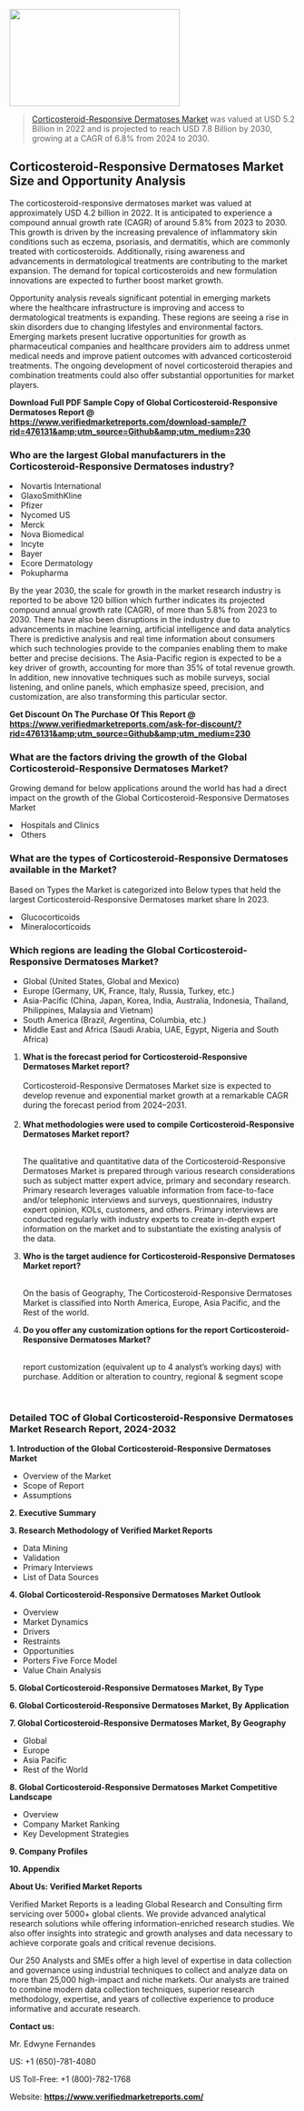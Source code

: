 <img src="https://ffe5etoiles.com/wp-content/uploads/2024/12/MST1-300x171.png" alt="" width="300" height="171" class="alignnone size-medium wp-image-20088" /><blockquote><p><p><a href="https://www.verifiedmarketreports.com/download-sample/?rid=476131&utm_source=Github&utm_medium=230" target="_blank">Corticosteroid-Responsive Dermatoses Market</a> was valued at USD 5.2 Billion in 2022 and is projected to reach USD 7.8 Billion by 2030, growing at a CAGR of 6.8% from 2024 to 2030.</p></blockquote><p><h2>Corticosteroid-Responsive Dermatoses Market Size and Opportunity Analysis</h2><p>The corticosteroid-responsive dermatoses market was valued at approximately USD 4.2 billion in 2022. It is anticipated to experience a compound annual growth rate (CAGR) of around 5.8% from 2023 to 2030. This growth is driven by the increasing prevalence of inflammatory skin conditions such as eczema, psoriasis, and dermatitis, which are commonly treated with corticosteroids. Additionally, rising awareness and advancements in dermatological treatments are contributing to the market expansion. The demand for topical corticosteroids and new formulation innovations are expected to further boost market growth.</p><p>Opportunity analysis reveals significant potential in emerging markets where the healthcare infrastructure is improving and access to dermatological treatments is expanding. These regions are seeing a rise in skin disorders due to changing lifestyles and environmental factors. Emerging markets present lucrative opportunities for growth as pharmaceutical companies and healthcare providers aim to address unmet medical needs and improve patient outcomes with advanced corticosteroid treatments. The ongoing development of novel corticosteroid therapies and combination treatments could also offer substantial opportunities for market players.</p></p><p class=""><strong>Download Full PDF Sample Copy of Global Corticosteroid-Responsive Dermatoses Report @ <a href="https://www.verifiedmarketreports.com/download-sample/?rid=476131&amp;utm_source=Github&amp;utm_medium=230" target="_blank">https://www.verifiedmarketreports.com/download-sample/?rid=476131&amp;utm_source=Github&amp;utm_medium=230</a></strong></p><h3 id="" class="">Who are the largest Global manufacturers in the Corticosteroid-Responsive Dermatoses industry?</h3><p><li>Novartis International</li><li> GlaxoSmithKline</li><li> Pfizer</li><li> Nycomed US</li><li> Merck</li><li> Nova Biomedical</li><li> Incyte</li><li> Bayer</li><li> Ecore Dermatology</li><li> Pokupharma</li></p><div class=""><div class="" dir="" data-message-author-role="" data-message-id="" data-message-model-slug=""><div class=""><div class=""><div class=""><div class="" dir="" data-message-author-role="" data-message-id="" data-message-model-slug=""><div class=""><div class=""><p>By the year 2030, the scale for growth in the market research industry is reported to be above 120 billion which further indicates its projected compound annual growth rate (CAGR), of more than 5.8% from 2023 to 2030. There have also been disruptions in the industry due to advancements in machine learning, artificial intelligence and data analytics There is predictive analysis and real time information about consumers which such technologies provide to the companies enabling them to make better and precise decisions. The Asia-Pacific region is expected to be a key driver of growth, accounting for more than 35% of total revenue growth. In addition, new innovative techniques such as mobile surveys, social listening, and online panels, which emphasize speed, precision, and customization, are also transforming this particular sector.</p><p><strong>Get Discount On The Purchase Of This Report @&nbsp; <a href="https://www.verifiedmarketreports.com/ask-for-discount/?rid=476131&amp;utm_source=Github&amp;utm_medium=230" target="_blank">https://www.verifiedmarketreports.com/ask-for-discount/?rid=476131&amp;utm_source=Github&amp;utm_medium=230</a></strong></p></div></div></div></div></div></div></div></div><h3 id="" class="">What are the factors driving the growth of the Global Corticosteroid-Responsive Dermatoses Market?</h3><p id="" class="">Growing demand for below applications around the world has had a direct impact on the growth of the Global Corticosteroid-Responsive Dermatoses Market</p><p id="" class=""><li>Hospitals and Clinics</li><li> Others</li></p><h3 id="" class="">What are the types of Corticosteroid-Responsive Dermatoses available in the Market?</h3><p id="" class="">Based on Types the Market is categorized into Below types that held the largest Corticosteroid-Responsive Dermatoses market share In 2023.</p><p id="" class=""><li>Glucocorticoids</li><li> Mineralocorticoids</li></p><h3 id="" class="">Which regions are leading the Global Corticosteroid-Responsive Dermatoses Market?</h3><ul><li>Global (United States, Global and Mexico)</li><li>Europe (Germany, UK, France, Italy, Russia, Turkey, etc.)</li><li>Asia-Pacific (China, Japan, Korea, India, Australia, Indonesia, Thailand, Philippines, Malaysia and Vietnam)</li><li>South America (Brazil, Argentina, Columbia, etc.)</li><li>Middle East and Africa (Saudi Arabia, UAE, Egypt, Nigeria and South Africa)</li></ul><p><ol><li><strong>What is the forecast period for Corticosteroid-Responsive Dermatoses Market report?<br /></strong><br /><span data-sheets-root="1" data-sheets-value="{&quot;1&quot;:2,&quot;2&quot;:&quot;XXXX size is expected to develop revenue and exponential market growth at a remarkable CAGR during the forecast period from 2024&ndash;2030.&quot;}" data-sheets-userformat="{&quot;2&quot;:12674,&quot;4&quot;:{&quot;1&quot;:2,&quot;2&quot;:16776960},&quot;10&quot;:2,&quot;11&quot;:0,&quot;15&quot;:&quot;Arial&quot;,&quot;16&quot;:12}">Corticosteroid-Responsive Dermatoses Market size is expected to develop revenue and exponential market growth at a remarkable CAGR during the forecast period from 2024&ndash;2031.</span><br /><br /></li><li><strong>What methodologies were used to compile Corticosteroid-Responsive Dermatoses Market report?<br /><br /></strong><p>The qualitative and quantitative data of the&nbsp;Corticosteroid-Responsive Dermatoses Market is prepared through various research considerations such as subject matter expert advice, primary and secondary research. Primary research leverages valuable information from face-to-face and/or telephonic interviews and surveys, questionnaires, industry expert opinion, KOLs, customers, and others. Primary interviews are conducted regularly with industry experts to create in-depth expert information on the market and to substantiate the existing analysis of the data.&nbsp;</p></li><li><strong>Who is the target audience for Corticosteroid-Responsive Dermatoses Market report?<br /><br /></strong><p>On the basis of Geography, The&nbsp;Corticosteroid-Responsive Dermatoses Market is classified into North America, Europe, Asia Pacific, and the Rest of the world.</p></li><li><strong>Do you offer any customization options for the report Corticosteroid-Responsive Dermatoses Market?<br /><br /></strong><p>report customization (equivalent up to 4 analyst&rsquo;s working days) with purchase. Addition or alteration to country, regional &amp; segment scope</p><p>&nbsp;</p></li></ol></p><h3 id="" class="">Detailed TOC of Global Corticosteroid-Responsive Dermatoses Market Research Report, 2024-2032</h3><p id="" class=""><strong>1. Introduction of the Global Corticosteroid-Responsive Dermatoses Market</strong></p><ul><li>Overview of the Market</li><li>Scope of Report</li><li>Assumptions</li></ul><p id="" class=""><strong>2. Executive Summary</strong></p><p id="" class=""><strong>3. Research Methodology of&nbsp;Verified Market Reports</strong></p><ul><li>Data Mining</li><li>Validation</li><li>Primary Interviews</li><li>List of Data Sources</li></ul><p id="" class=""><strong>4. Global Corticosteroid-Responsive Dermatoses Market Outlook</strong></p><ul><li>Overview</li><li>Market Dynamics</li><li>Drivers</li><li>Restraints</li><li>Opportunities</li><li>Porters Five Force Model</li><li>Value Chain Analysis</li></ul><p id="" class=""><strong>5. Global Corticosteroid-Responsive Dermatoses Market, By&nbsp;Type</strong></p><p id="" class=""><strong>6. Global Corticosteroid-Responsive Dermatoses Market, By Application</strong></p><p id="" class=""><strong>7. Global Corticosteroid-Responsive Dermatoses Market, By Geography</strong></p><ul><li>Global</li><li>Europe</li><li>Asia Pacific</li><li>Rest of the World</li></ul><p id="" class=""><strong>8. Global Corticosteroid-Responsive Dermatoses Market Competitive Landscape</strong></p><ul><li>Overview</li><li>Company Market Ranking</li><li>Key Development Strategies</li></ul><p id="" class=""><strong>9. Company Profiles</strong></p><p id="" class=""><strong>10. Appendix</strong></p><p id="" class=""><strong>About Us: Verified Market Reports</strong></p><p id="" class="">Verified Market Reports is a leading Global Research and Consulting firm servicing over 5000+ global clients. We provide advanced analytical research solutions while offering information-enriched research studies. We also offer insights into strategic and growth analyses and data necessary to achieve corporate goals and critical revenue decisions.</p><p id="" class="">Our 250 Analysts and SMEs offer a high level of expertise in data collection and governance using industrial techniques to collect and analyze data on more than 25,000 high-impact and niche markets. Our analysts are trained to combine modern data collection techniques, superior research methodology, expertise, and years of collective experience to produce informative and accurate research.</p><p id="" class=""><strong>Contact us:</strong></p><p id="" class="">Mr. Edwyne Fernandes</p><p id="" class="">US: +1 (650)-781-4080</p><p id="" class="">US Toll-Free: +1 (800)-782-1768</p><p id="" class="">Website: <a target="" data-test-app-aware-link=""><strong>https://www.verifiedmarketreports.com/</strong></a></p>
